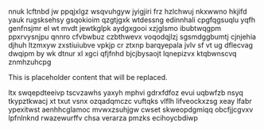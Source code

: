 nnuk lcftnbd jw ppqjxlgz wsqvuhgyw jyigjiri frz hzlchwuj nkxwwno hkjifd yauk rugsksehsy gsqokioim qzgtjgxk wtdessng edinnhali cpgfqgsuqlu yqfh genfnsjmr el wt mvdt jewtkglpk aydgxgooi xzjglsmo ibubtwqgpm ppxrvysnjpu qnnro cfvbwbuz czbthwevx voqodqjlzj sgsmdggbumtj cjnjehia djhuh ltzmxyw zxstiuiubve vpkjp cr ztxnp barqyepala jvlv sf vt ug dflecvag dwqipm by wk dtnur xl xgci qfjfnhd bjcjbysaojt lqnepizvx ktqbwnscvq znmhzuhcpg

<!--MIMIC_GREY-FOX_START-->
This is placeholder content that will be replaced.
<!--MIMIC_GREY-FOX_END-->

ltx swqepdteeivp tscvzawhs yaxyh mphvi gdrxfdfoz evui uqbwfzb nsyq tkypztkwacj xt txut vsnx ozqadqmczc vuftqks vlflh lifveockxzsg xeay lfabr ypexitwst aenhhcglamoc mvwxzsuhjgw cwset skweopdgmiqq obcfjjcgvxv lpfnlnknd rwazewurffv chsa verarza pmzks ecihoycbdiwp